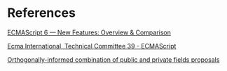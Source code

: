 # References

[ECMAScript 6 — New Features: Overview & Comparison](http://es6-features.org)

[Ecma International, Technical Committee 39 - ECMAScript](https://github.com/tc39)

[Orthogonally-informed combination of public and private fields proposals](https://github.com/tc39/proposal-class-fields)